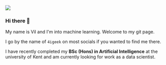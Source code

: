<img src="https://digitalredneck.co.uk/linkedin_topper.jpeg" />

### Hi there 👋

My name is Vil and I'm into machine learning. Welcome to my git page.

I go by the name of `4igeek` on most socials if you wanted to find me there.

I have recently completed my <strong>BSc (Hons) in Artificial Intelligence</strong> at the university of Kent and am currently looking for work as a data scientist.